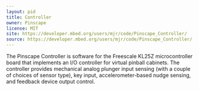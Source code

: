 ```yaml
---
layout: pid
title: Controller
owner: Pinscape
license: MIT
site: https://developer.mbed.org/users/mjr/code/Pinscape_Controller/
source: https://developer.mbed.org/users/mjr/code/Pinscape_Controller/
---
```

The Pinscape Controller is software for the Freescale KL25Z microcontroller
board that implements an I/O controller for virtual pinball cabinets.  The
controller provides mechanical analog plunger input sensing (with a couple
of choices of sensor type), key input, accelerometer-based nudge sensing,
and feedback device output control.  
